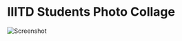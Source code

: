 IIITD Students Photo Collage
============================

![Screenshot](http://i.imgur.com/RrYa74I.jpg)


